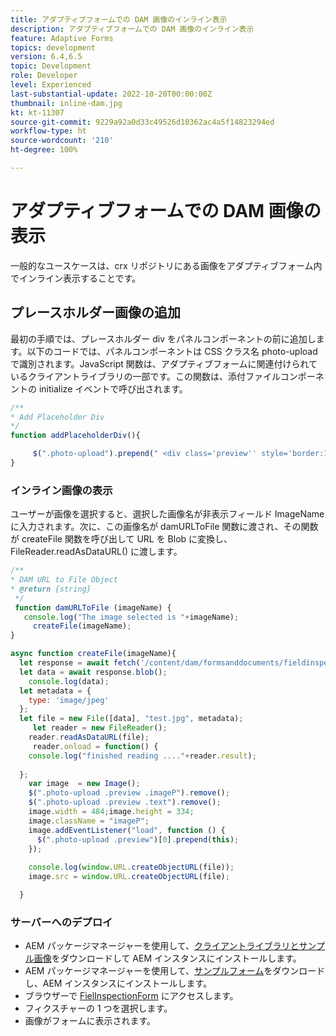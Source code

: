 ```yaml
---
title: アダプティブフォームでの DAM 画像のインライン表示
description: アダプティブフォームでの DAM 画像のインライン表示
feature: Adaptive Forms
topics: development
version: 6.4,6.5
topic: Development
role: Developer
level: Experienced
last-substantial-update: 2022-10-20T00:00:00Z
thumbnail: inline-dam.jpg
kt: kt-11307
source-git-commit: 9229a92a0d33c49526d10362ac4a5f14823294ed
workflow-type: ht
source-wordcount: '210'
ht-degree: 100%

---
```


# アダプティブフォームでの DAM 画像の表示

一般的なユースケースは、crx リポジトリにある画像をアダプティブフォーム内でインライン表示することです。

## プレースホルダー画像の追加

最初の手順では、プレースホルダー div をパネルコンポーネントの前に追加します。以下のコードでは、パネルコンポーネントは CSS クラス名 photo-upload で識別されます。JavaScript 関数は、アダプティブフォームに関連付けられているクライアントライブラリの一部です。この関数は、添付ファイルコンポーネントの initialize イベントで呼び出されます。

```javascript
/**
* Add Placeholder Div
*/
function addPlaceholderDiv(){

     $(".photo-upload").prepend(" <div class='preview'' style='border:1px dotted;height:225px;width:175px;text-align:center'><br><br><div class='text'>The Image will appear here</div></div><br>");
}
```

### インライン画像の表示

ユーザーが画像を選択すると、選択した画像名が非表示フィールド ImageName に入力されます。次に、この画像名が damURLToFile 関数に渡され、その関数が createFile 関数を呼び出して URL を Blob に変換し、FileReader.readAsDataURL() に渡します。

```javascript
/**
* DAM URL to File Object
* @return {string} 
 */
 function damURLToFile (imageName) {
   console.log("The image selected is "+imageName);
     createFile(imageName);
}
```

```javascript
async function createFile(imageName){
  let response = await fetch('/content/dam/formsanddocuments/fieldinspection/images/'+imageName);
  let data = await response.blob();
    console.log(data);
  let metadata = {
    type: 'image/jpeg'
  };
  let file = new File([data], "test.jpg", metadata);
     let reader = new FileReader();
    reader.readAsDataURL(file);
     reader.onload = function() {
    console.log("finished reading ...."+reader.result);
    
  };
    var image  = new Image();
    $(".photo-upload .preview .imageP").remove();
    $(".photo-upload .preview .text").remove();
    image.width = 484;image.height = 334;
    image.className = "imageP";
    image.addEventListener("load", function () {
      $(".photo-upload .preview")[0].prepend(this);
    });
    
    console.log(window.URL.createObjectURL(file));
    image.src = window.URL.createObjectURL(file);

  }
```

### サーバーへのデプロイ

* AEM パッケージマネージャーを使用して、[クライアントライブラリとサンプル画像](assets/InlineDAMImage.zip)をダウンロードして AEM インスタンスにインストールします。
* AEM パッケージマネージャーを使用して、[サンプルフォーム](assets/FieldInspectionForm.zip)をダウンロードし、AEM インスタンスにインストールします。
* ブラウザーで [FielInspectionForm](http://localhost:4502/content/dam/formsanddocuments/fieldinspection/fieldinspection/jcr:content?wcmmode=disabled) にアクセスします。
* フィクスチャーの 1 つを選択します。
* 画像がフォームに表示されます。